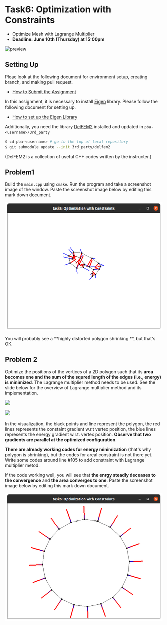 # Task6: Optimization with Constraints

- Optimize Mesh with Lagrange Multiplier
- **Deadline: June 10th (Thursday) at 15:00pm**

![preview](preview.png)

## Setting Up

Pleae look at the following document for environment setup, creating branch, and making pull request.

- [How to Submit the Assignment](../doc/submit.md)

In this assignment, it is necessary to install [Eigen](https://eigen.tuxfamily.org/index.php?title=Main_Page) library. 
Please follow the following document for setting up.    

- [How to set up the Eigen Library](../doc/setup_eigen.md)  

Additionally, you need the library [DelFEM2](https://github.com/nobuyuki83/delfem2) installed and updated in `pba-<username>/3rd_party` 

```bash
$ cd pba-<username> # go to the top of local repository
$ git submodule update --init 3rd_party/delfem2
```

(DelFEM2 is a collection of useful C++ codes written by the instructer.)



## Problem1

Build the `main.cpp` using `cmake`. Run the program and take a screenshot image of the window. Paste the screenshot image below by editing this mark down document.

![](./problem1.png)

You will probably see a **highly distorted polygon shrinking **, but that's OK. 


## Problem 2

Optimize the positions of the vertices of a 2D polygon such that its **area becomes one and the sum of the squred length of the edges (i.e., energy) is minimized**. The Lagrange multiplier method needs to be used. See the slide below for the overview of Lagrange multiplier method and its implementation. 

![](lagrange0.png)

![](lagrange1.png)



In the visualization, the black points and line represent the polygon, the red lines represents the constaint gradient w.r.t vertex position, the blue lines represents the energy gradient w.r.t. vertex position. **Observe that two gradients are parallel at the optimized configuration**.

**There are already working codes for energy minimization** (that's why polygon is shrinking), but the codes for areal constraint is not there yet. Write some codes around line #105 to add constraint with Lagrange multiplier metod. 

If the code working well, you will see that **the enrgy steadly deceases to the convergence** and **the area converges to one**. Paste the screenshot image below by editing this mark down document.

![](./problem2.png)







